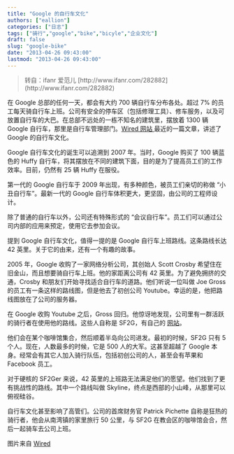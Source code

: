```yaml
---
title: "Google 的自行车文化"
authors: ["eallion"]
categories: ["日志"]
tags: ["骑行","google","bike","bicyle","企业文化"]
draft: false
slug: "google-bike"
date: "2013-04-26 09:43:00"
lastmod: "2013-04-26 09:43:00"
---
```


<blockquote > 转自：ifanr 爱范儿 [http://www.ifanr.com/282882](http://www.ifanr.com/282882)</blockquote>

  在 Google 总部的任何一天，都会有大约 700 辆自行车分布各处。超过 7% 的员工每天骑自行车上班。公司有安全的停车区（包括修理工具）、修车服务，以及可放置自行车的大巴。在总部不远处的一栋不知名的建筑里，摆放着 1300 辆 Google 自行车，那里是自行车管理部门。[Wired 网站 ](http://www.wired.com/wiredenterprise/2013/04/google-bikes/all/) 最近的一篇文章，讲述了 Google 的自行车文化。

  Google 自行车文化的诞生可以追溯到 2007 年。当时，Google 购买了 100 辆蓝色的 Huffy 自行车，将其摆放在不同的建筑下面，目的是为了提高员工们的工作效率。目前，仍然有 25 辆 Huffy 在服役。

  第一代的 Google 自行车于 2009 年出现，有多种颜色，被员工们亲切的称做 “小丑自行车”。最新一代的 Google 自行车体积更大，更坚固，由公司的工程师设计。

  除了普通的自行车以外，公司还有特殊形式的 “会议自行车”。员工们可以通过公司内部的应用来预定，使用它去参加会议。

  提到 Google 自行车文化，值得一提的是 Google 自行车上班路线。这条路线长达 42 英里。关于它的由来，还有一个有趣的故事。

  2005 年，Google 收购了一家网络分析公司，其创始人 Scott Crosby 希望住在旧金山，而且想要骑自行车上班。他的家距离公司有 42 英里。为了避免拥挤的交通，Crosby 和朋友们开始寻找适合自行车的道路。他们听说一位叫做 Joe Gross 的员工有一条这样的路线图，但是他去了初创公司 Youtube。幸运的是，他把路线图放在了公司的服务器。

  在 Google 收购 Youtube 之后，Gross 回归。他惊讶地发现，公司里有一群活跃的骑行者在使用他的路线。这些人自称是 SF2G，有自己的 [网站](http://sf2g.com/)。

  他们会在某个咖啡馆集合，然后顺着半岛向公司进发。最初的时候，SF2G 只有 5 个人。现在，人数最多的时候，它是 500 人的大军。这甚至超越了 Google 本身。经常会有其它人加入骑行队伍，包括初创公司的人，甚至会有苹果和 Facebook 员工。

  对于硬核的 SF2Ger 来说，42 英里的上班路无法满足他们的愿望。他们找到了更有挑战性的路线。其中一个路线叫做 Skyline，终点是西部的小山峰，从那里可以俯视硅谷。

  自行车文化甚至影响了高管们。公司的首席财务官 Patrick Pichette 自称是狂热的骑行者，他会从南湾镇的家里旅行 50 公里，与 SF2G 在教会区的咖啡馆会合，然后一起骑车去公司上班。

  图片来自 [Wired](http://www.wired.com/wiredenterprise/2013/04/google-bikes/all/)
